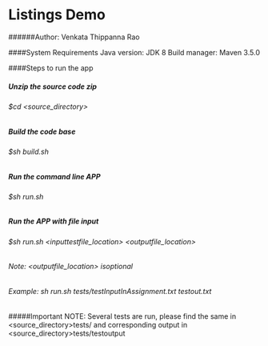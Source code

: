 # Listings Demo
######Author: Venkata Thippanna Rao

####System Requirements
Java version: JDK 8
Build manager: Maven 3.5.0

####Steps to run the app
##### Unzip the source code zip 
###### $cd <source_directory>
##### Build the code base
###### $sh build.sh
##### Run the command line APP
###### $sh run.sh
##### Run the APP with file input
###### $sh run.sh <inputtestfile_location> <outputfile_location>
###### Note: <outputfile_location> isoptional
###### Example: sh run.sh tests/testInputInAssignment.txt testout.txt

#####Important NOTE: Several tests are run, please find the same in <source_directory>tests/ and corresponding output in <source_directory>tests/testoutput





